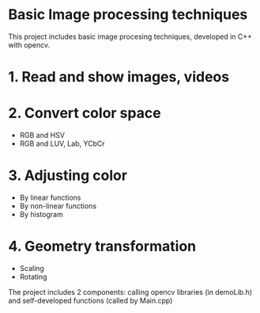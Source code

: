 # Basic Image processing techniques

This project includes basic image procesing techniques, developed in C++ with opencv.

# 1. Read and show images, videos
# 2. Convert color space
  - RGB and HSV
  - RGB and LUV, Lab, YCbCr
# 3. Adjusting color
  - By linear functions
  - By non-linear functions
  - By histogram
# 4. Geometry transformation
  - Scaling
  - Rotating

The project includes 2 components: calling opencv libraries (in demoLib.h) and self-developed functions (called by Main.cpp)
